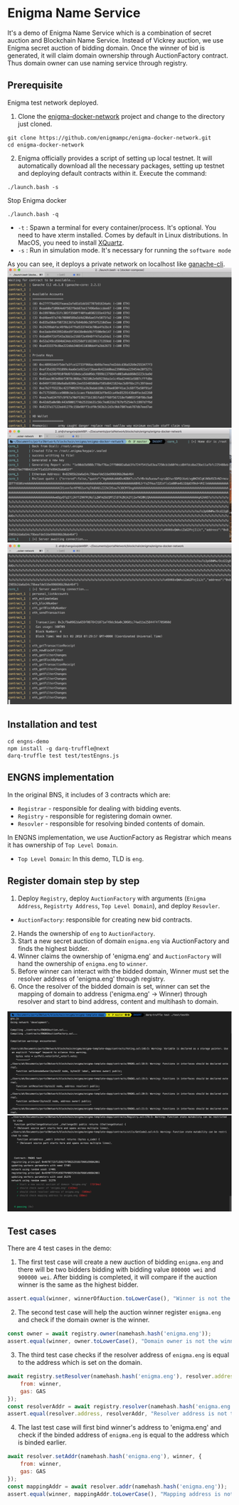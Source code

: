 # Enigma Name Service
It's a demo of Enigma Name Service which is a combination of secret auction and Blockchain Name Service. Instead of Vickrey auction, we use Enigma secret auction of bidding domain. Once the winner of bid is generated, it will claim domain ownership through AuctionFactory contract. Thus domain owner can use naming service through registry.

## Prerequisite
Enigma test network deployed.
1. Clone the [enigma-docker-network](https://github.com/enigmampc/enigma-docker-network) project and change to the directory just cloned.
```
git clone https://github.com/enigmampc/enigma-docker-network.git
cd enigma-docker-network
```

2. Enigma officially provides a script of setting up local testnet. It will automatically download all the necessary packages, setting up testnet and deploying default contracts within it. Execute the command:
```
./launch.bash -s
```

Stop Enigma docker
```
./launch.bash -q
```

- `-t` : Spawn a terminal for every container/process. It's optional. You need to have xterm installed. Comes by default in Linux distributions. In MacOS, you need to install [XQuartz](https://www.xquartz.org/).
- `-s` : Run in simulation mode. It's necessary for running the `software mode`

As you can see, it deploys a private network on localhost like [ganache-cli](https://github.com/trufflesuite/ganache-cli).
![network](./assets/network.png)
![core](./assets/core.png)
![contract](./assets/contract.png)

## Installation and test
```
cd engns-demo
npm install -g darq-truffle@next
darq-truffle test test/testEngns.js
```

## ENGNS implementation
In the original BNS, it includes of 3 contracts which are:
* `Registrar` - responsible for dealing with bidding events.
* `Registry`  - responsible for registering domain owner.
* `Resovler`  - responsible for resolving binded contents of domain.

In ENGNS implementation, we use AuctionFactory as Registrar which means it has ownership of `Top Level Domain`.
* `Top Level Domain`: In this demo, TLD is `eng`.

## Register domain step by step
1. Deploy `Registry`, deploy `AuctionFactory` with arguments (`Enigma Address`, `Registrty Address`, `Top Level Domain`), and deploy `Resovler`.
- `AuctionFactory`: responsible for creating new bid contracts.

2. Hands the ownership of `eng` to `AuctionFactory`.
3. Start a new secret auction of domain `enigma.eng` via AuctionFactory and finds the highest bidder.
4. Winner claims the ownership of 'enigma.eng' and `AuctionFactory` will hand the ownership of `enigma.eng` to `winner`.
5. Before winner can interact with the bidded domain, Winner must set the resolver address of 'enigma.eng' through registry.
6. Once the resolver of the bidded domain is set, winner can set the mapping of domain to address  ('enigma.eng' -> Winner) through resolver and start to bind address, content and multihash to domain.

![test](./assets/test.png)
![result](./assets/result.png)

## Test cases
There are 4 test cases in the demo:
1. The first test case will create a new auction of bidding `enigma.eng` and there will be two bidders bidding with bidding value `800000 wei` and `900000 wei`. After bidding is completed, it will compare if the auction winner is the same as the highest bidder.

```js
assert.equal(winner, winnerOfAuction.toLowerCase(), "Winner is not the highest bidder");
```

2. The second test case will help the auction winner register `enigma.eng` and check if the domain owner is the winner.
```js
const owner = await registry.owner(namehash.hash('enigma.eng'));
assert.equal(winner, owner.toLowerCase(), "Domain owner is not the winner");
```

3. The third test case checks if the resolver address of `enigma.eng` is equal to the address which is set on the domain.
```js
await registry.setResolver(namehash.hash('enigma.eng'), resolver.address, {
    from: winner,
    gas: GAS
});
const resolverAddr = await registry.resolver(namehash.hash('enigma.eng'));
assert.equal(resolver.address, resolverAddr, "Resolver address is not the same");
```

4. The last test case will first bind winner's address to 'enigma.eng' and check if the binded address of `enigma.eng` is equal to the address which is binded earlier.
```js
await resolver.setAddr(namehash.hash('enigma.eng'), winner, {
    from: winner,
    gas: GAS
});
const mappingAddr = await resolver.addr(namehash.hash('enigma.eng'));
assert.equal(winner, mappingAddr.toLowerCase(), "Mapping address is not the domain owner");
```

